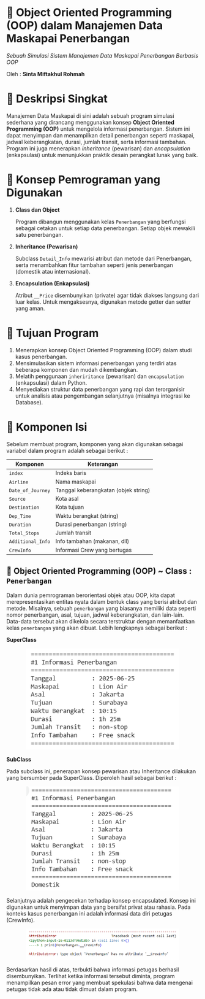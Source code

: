 # 🛫 **Object Oriented Programming (OOP) dalam Manajemen Data Maskapai Penerbangan**
*Sebuah Simulasi Sistem Manajemen Data Maskapai Penerbangan Berbasis OOP*

Oleh : **Sinta Miftakhul Rohmah**

# 🧾 Deskripsi Singkat
Manajemen Data Maskapai di sini adalah sebuah program simulasi sederhana yang dirancang menggunakan konsep **Object Oriented  Programming (OOP)** 
untuk mengelola informasi penerbangan. Sistem ini dapat menyimpan dan menampilkan detail penerbangan seperti maskapai, jadwal keberangkatan, durasi, jumlah transit, serta informasi tambahan.
Program ini juga menerapkan *inheritance* (pewarisan) dan *encapsulation* (enkapsulasi) untuk menunjukkan praktik desain perangkat lunak yang baik.

# 🧱 Konsep Pemrograman yang Digunakan
1.   **Class dan Object**

     Program dibangun menggunakan kelas `Penerbangan` yang berfungsi sebagai cetakan untuk setiap data penerbangan. Setiap objek mewakili satu penerbangan.
2.   **Inheritance (Pewarisan)**

     Subclass `Detail_Info` mewarisi atribut dan metode dari Penerbangan, serta menambahkan fitur tambahan seperti jenis penerbangan (domestik atau internasional).
3.   **Encapsulation (Enkapsulasi)**

      Atribut `__Price` disembunyikan (private) agar tidak diakses langsung dari luar kelas. Untuk mengaksesnya, digunakan metode getter dan setter yang aman.
     
# 🎯 Tujuan Program

1. Menerapkan konsep Object Oriented Programming (OOP) dalam studi kasus penerbangan.
2. Mensimulasikan sistem informasi penerbangan yang terdiri atas beberapa komponen dan mudah dikembangkan.
3. Melatih penggunaan `inheriritance` (pewarisan) dan `encapsulation` (enkapsulasi) dalam Python.
4. Menyediakan struktur data penerbangan yang rapi dan terorganisir untuk analisis atau pengembangan selanjutnya (misalnya integrasi ke Database).

# 🧩 Komponen Isi
Sebelum membuat program, komponen yang akan digunakan sebagai variabel dalam program adalah sebagai berikut :

| Komponen          | Keterangan                           |
| ----------------- | ------------------------------------ |
| `index`           | Indeks baris                         |
| `Airline`         | Nama maskapai                        |
| `Date_of_Journey` | Tanggal keberangkatan (objek string) |
| `Source`          | Kota asal                            |
| `Destination`     | Kota tujuan                          |
| `Dep_Time`        | Waktu berangkat (string)             |
| `Duration`        | Durasi penerbangan (string)          |
| `Total_Stops`     | Jumlah transit                       |
| `Additional_Info` | Info tambahan (makanan, dll)         |
| `CrewInfo`        | Informasi Crew yang bertugas         |

## 🧱 Object Oriented Programming (OOP) ~ Class : `Penerbangan`

Dalam dunia pemrograman berorientasi objek atau OOP, kita dapat merepresentasikan entitas nyata dalam bentuk class yang berisi atribut dan metode. 
Misalnya, sebuah `penerbangan` yang biasanya memiliki data seperti nomor penerbangan, asal, tujuan, jadwal keberangkatan, dan lain-lain. 
Data-data tersebut akan dikelola secara terstruktur dengan memanfaatkan kelas `penerbangan` yang akan dibuat. Lebih lengkapnya sebagai berikut :

**SuperClass**
<p align="center">
  <img src="Informasi Penerbangan.PNG" width="400"><br>
</p>

**SubClass**

Pada subclass ini, penerapan konsep pewarisan atau Inheritance dilakukan yang bersumber pada SuperClass. Diperoleh hasil sebagai berikut :
<p align="center">
  <img src="Informasi Penerbangan dengan Inheritance.PNG" width="400"><br>
</p>

Selanjutnya adalah pengecekan terhadap konsep encapsulated. Konsep ini digunakan untuk menyimpan data yang bersifat privat atau rahasia.
Pada konteks kasus penerbangan ini adalah informasi data diri petugas (CrewInfo).
<p align="center">
  <img src="Encapsulated Output.PNG" width="400"><br>
</p>
Berdasarkan hasil di atas, terbukti bahwa informasi petugas berhasil disembunyikan. Terlihat ketika informasi tersebut diminta, program menampilkan pesan error yang membuat
spekulasi bahwa data mengenai petugas tidak ada atau tidak dimuat dalam program.



